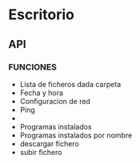 # Escritorio
## API
### FUNCIONES

- Lista de ficheros dada carpeta
- Fecha y hora
- Configuracion de red
- Ping
-
- Programas instalados
- Programas instalados por nombre
- descargar fichero
- subir fichero
